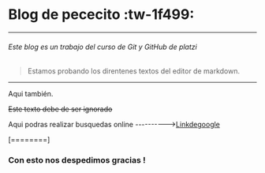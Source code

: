 
# Blog de pececito   :tw-1f499:

------------

###### Este blog es un trabajo del curso de Git y GitHub de platzi 


> Estamos probando los direntenes textos del editor de markdown.



------------

Aqui también. 

~~Este texto debe de ser ignorado~~

Aqui podras realizar busquedas online ---------->[Linkdegoogle](http://www.google.com "Linkdegoogle")


[========]
### Con esto nos despedimos gracias !



